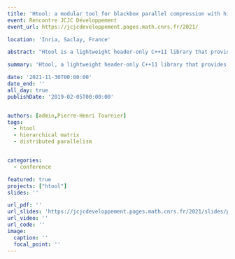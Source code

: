 ```yaml
---
title: 'Htool: a modular tool for blackbox parallel compression with hierarchical matrices'
event: Rencontre JCJC Développement
event_url: https://jcjcdeveloppement.pages.math.cnrs.fr/2021/

location: 'Inria, Saclay, France'

abstract: "Htool is a lightweight header-only C++11 library that provides an easy-to-use interface for distributed matrix compression via hierarchical matrices. Its goal is to provide minimal linear algebra and iterative linear solvers. In this talk, we will briefly introduce hierarchical matrices, and we will illustrate the parallel implementation provided by Htool. Finally, we will present the structure of the library, and the choices that have been made to facilitate interfacing Htool with other libraries like HPDDM and PETSc."

summary: 'Htool, a lightweight header-only C++11 library that provides an easy-to-use interface for distributed matrix compression via hierarchical matrices.'

date: '2021-11-30T00:00:00'
date_end: ''
all_day: true
publishDate: '2019-02-05T00:00:00'


authors: [admin,Pierre-Henri Tournier]
tags:
  - htool
  - hierarchical matrix
  - distributed parallelism


categories: 
  - conference

featured: true
projects: ["htool"]
slides: ''

url_pdf: ''
url_slides: 'https://jcjcdeveloppement.pages.math.cnrs.fr/2021/slides/pierre-marchand.pdf'
url_video: ''
url_code: ''
image:
  caption: ''
  focal_point: ''
---
```

